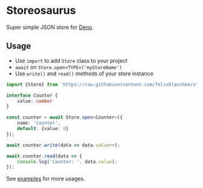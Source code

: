 # Storeosaurus

Super simple JSON store for [Deno](https://deno.land).

## Usage

- Use `import` to add `Store` class to your project
- `await` on `Store.open<TYPE>('myStoreName')`
- Use `write()` and `read()` methods of your store instance

```typescript
import {Store} from 'https://raw.githubusercontent.com/felixblaschke/storeosaurus/master/mod.ts';

interface Counter {
    value: number
}

const counter = await Store.open<Counter>({
    name: 'counter',
    default: {value: 0}
});

await counter.write(data => data.value++);

await counter.read(data => {
    console.log('Counter: ', data.value);
});
```

See [examples](examples/) for more usages.
